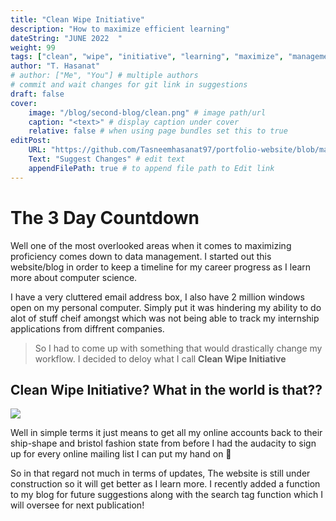 ```yaml
---
title: "Clean Wipe Initiative"
description: "How to maximize efficient learning"
dateString: "JUNE 2022  "
weight: 99
tags: ["clean", "wipe", "initiative", "learning", "maximize", "management", "timeline", "blog", "clutter", "function", "suggestion", "publication"]
author: "T. Hasanat"
# author: ["Me", "You"] # multiple authors
# commit and wait changes for git link in suggestions
draft: false
cover:
    image: "/blog/second-blog/clean.png" # image path/url
    caption: "<text>" # display caption under cover
    relative: false # when using page bundles set this to true
editPost:
    URL: "https://github.com/Tasneemhasanat97/portfolio-website/blob/main/content/blog/second-blog.md"
    Text: "Suggest Changes" # edit text
    appendFilePath: true # to append file path to Edit link
---
```


# The 3 Day Countdown
Well one of the most overlooked areas when it comes to maximizing proficiency comes down to data management. I started out this website/blog in order to keep a timeline for my career progress as I learn more about computer science.

I have a very cluttered email address box, I also have 2 million windows open on my personal computer. Simply put it was hindering my ability to do alot of stuff cheif amongst which was not being able to track my internship applications from diffrent companies. 

>So I had to come up with something that would drastically change my workflow. I decided to deloy what I call **Clean Wipe Initiative**

## Clean Wipe Initiative? What in the world is that??
![](/blog/second-blog/face.png)

Well in simple terms it just means to get all my online accounts back to their ship-shape and bristol fashion state from before I had the audacity to sign up for every online mailing list I can put my hand on 🫠

So in that regard not much in terms of updates, The website is still under construction so it will get better as I learn more. I recently added a function to my blog for future suggestions along with the search tag function which I will oversee for next publication!

